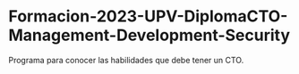 # Formacion-2023-UPV-DiplomaCTO-Management-Development-Security
Programa para conocer las habilidades que debe tener un CTO.
